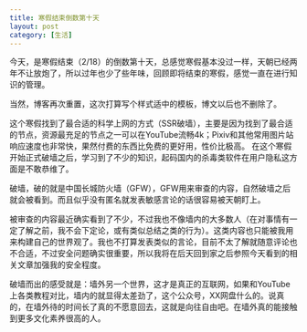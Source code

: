 ```yaml
---
title: 寒假结束倒数第十天
layout: post
category: [生活]
---
```

今天，是寒假结束（2/18）的倒数第十天，总感觉寒假基本没过一样，天朝已经两年不让放炮了，所以过年也少了些年味，回顾即将结束的寒假，感觉一直在进行知识的管理。

当然，博客再次重置，这次打算写个样式适中的模板，博文以后也不删除了。

这个寒假找到了最合适的科学上网的方式（SSR破墙），主要是因为找到了最合适的节点，资源最充足的节点之一可以在YouTube流畅4k；Pixiv和其他常用图片站响应速度也非常快，果然付费的东西比免费的更好用，性价比极高。
在这个寒假开始正式破墙之后，学习到了不少的知识，起码国内的杀毒类软件在用户隐私这方面是不敢恭维了。

破墙，破的就是中国长城防火墙（GFW），GFW用来审查的内容，自然破墙之后就会被看到。而且似乎没有匿名就发表敏感言论的话很容易被天朝盯上。

被审查的内容最近确实看到了不少，不过我也不像墙内的大多数人（在对事情有一定了解之前，我不会下定论，或有类似总结之类的行为）。这类内容也只能被我用来构建自己的世界观了。我也不打算发表类似的言论，目前不太了解就随意评论也不合适，不过安全问题确实很重要，所以我将在后天回到家之后参照今天看到的相关文章加强我的安全程度。

破墙而出的感受就是：墙外另一个世界，这才是真正的互联网，如果和YouTube上各类教程对比，墙内的就显得太差劲了，这个公众号，XX网盘什么的。说真的，在墙外待的时间长了真的不愿意回去，这就是向往自由吧。在墙外真的能接触到更多文化素养很高的人。

